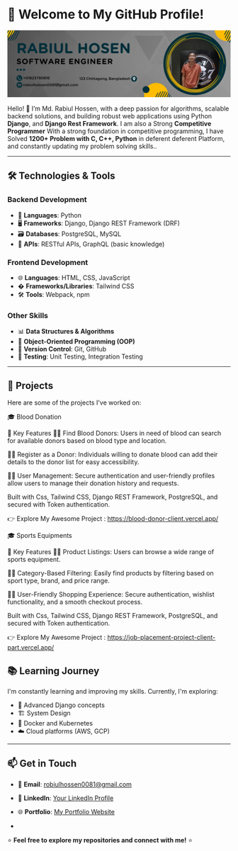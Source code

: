 # 🚀 Welcome to My GitHub Profile!

![GitHub Banner](https://github.com/hossenrabiul/blood-donor-client/blob/main/cover-photo-another.png)

Hello! 👋 I’m Md. Rabiul Hossen, with a deep passion for algorithms, scalable backend solutions, and building robust web applications using Python **Django**, and **Django Rest Framework**. I am also a Strong **Competitive Programmer** With a strong foundation in competitive programming, I have Solved **1200+ Problem with C, C++, Python** in deferent deferent Platform, and constantly updating my problem solving skills..

---

## 🛠️ **Technologies & Tools**

### **Backend Development**
- 🐍 **Languages**: Python
- 🖥️ **Frameworks**: Django, Django REST Framework (DRF)
- 🗃️ **Databases**: PostgreSQL, MySQL
- 🔗 **APIs**: RESTful APIs, GraphQL (basic knowledge)

### **Frontend Development**
- 🌐 **Languages**: HTML, CSS, JavaScript
- � **Frameworks/Libraries**: Tailwind CSS
- 🛠️ **Tools**: Webpack, npm

### **Other Skills**
- 📊 **Data Structures & Algorithms**
- 🧩 **Object-Oriented Programming (OOP)**
- 🔄 **Version Control**: Git, GitHub
- 🧪 **Testing**: Unit Testing, Integration Testing

---

## 🌟 **Projects**

Here are some of the projects I've worked on:

🎓 Blood Donation

🚀 Key Features
🔹✅ Find Blood Donors: Users in need of blood can search for available donors based on blood type and location.

🔹✅ Register as a Donor: Individuals willing to donate blood can add their details to the donor list for easy accessibility.

🔹✅ User Management: Secure authentication and user-friendly profiles allow users to manage their donation history and requests.

Built with Css, Tailwind CSS, Django REST Framework, PostgreSQL, and secured with Token authentication.

👉 Explore My Awesome Project : https://blood-donor-client.vercel.app/







🎓 Sports Equipments

🚀 Key Features
🔹✅ Product Listings: Users can browse a wide range of sports equipment.

🔹✅ Category-Based Filtering: Easily find products by filtering based on sport type, brand, and price range.

🔹✅ User-Friendly Shopping Experience: Secure authentication, wishlist functionality, and a smooth checkout process.

Built with Css, Tailwind CSS, Django REST Framework, PostgreSQL, and secured with Token authentication.

👉 Explore My Awesome Project : https://job-placement-project-client-part.vercel.app/

   

## 📚 **Learning Journey**

I'm constantly learning and improving my skills. Currently, I'm exploring:
- 🐳 Advanced Django concepts
- 🏗️ System Design
- 🐋 Docker and Kubernetes
- ☁️ Cloud platforms (AWS, GCP)

---

## 📫 **Get in Touch**

- 📧 **Email**: [robiulhossen0081@gmail.com](mailto:robiulhossen0081@gmail.com)
- 🔗 **LinkedIn**: [Your LinkedIn Profile](https://www.linkedin.com/in/rabiul-hossen-8249b5297/)
- 🌐 **Portfolio**: [My Portfolio Website](https://my-portfolio-five-zeta-21.vercel.app/)

- 
⭐️ **Feel free to explore my repositories and connect with me!** ⭐️
